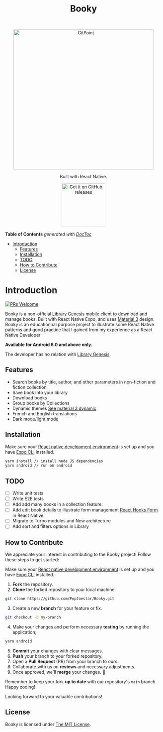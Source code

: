 <h1 align="center"> Booky </h1> <br>
<p align="center">
    <img alt="GitPoint" title="GitPoint" src="https://i.imgur.com/ddp8k8M.png" width="450">
</p>

<p align="center">
  Built with React Native.
</p>

<p align="center">
  <a href="https://github.com/PopJoestar/Booky/releases/new">
    <img alt="Get it on GitHub releases" title="GitHub releases" src="https://i.ibb.co/q0mdc4Z/get-it-on-github.png" width="140">
  </a>
</p>

<!-- START doctoc generated TOC please keep comment here to allow auto update -->
<!-- DON'T EDIT THIS SECTION, INSTEAD RE-RUN doctoc TO UPDATE -->
**Table of Contents**  *generated with [DocToc](https://github.com/thlorenz/doctoc)*

- [Introduction](#introduction)
  - [Features](#features)
  - [Installation](#installation)
  - [TODO](#todo)
  - [How to Contribute](#how-to-contribute)
  - [License](#license)

<!-- END doctoc generated TOC please keep comment here to allow auto update -->


# Introduction

[![PRs Welcome](https://img.shields.io/badge/PRs-welcome-brightgreen.svg?style=flat-square)](http://makeapullrequest.com)

Booky is a non-official [Library Genesis](https://libgen.rs/) mobile client to download and manage books. Built with React Native Expo, and uses [Material 3](https://m3.material.io) design. Booky is an educationnal purpose project to illustrate some React Native patterns and good practice that I gained from my experience as a React Native Developer

**Available for Android 6.0 and above only.**

The developer has no relation with [Library Genesis](https://libgen.rs/).

## Features

- Search books by title, author, and other parameters in non-fiction and fiction collection
- Save book into your library 
- Download books
- Group books by Collections
- Dynamic themes [See material 3 dynamic](https://m3.material.io/styles/color/dynamic-color/overview)
- French and English translations
- Dark mode/light mode

## Installation

Make sure your [React native development environment](https://reactnative.dev/docs/environment-setup) is set up and you have [Expo CLI](https://docs.expo.dev/get-started/installation/) installed.

```bash
yarn install // install node JS dependencies
yarn android // run on android
```

## TODO
- [ ] Write unit tests
- [ ] Write E2E tests
- [ ] Add add many books in a collection feature.
- [ ] Add edit book details to illustrate form management [React Hooks Form](https://www.react-hook-form.com) in React Native 
- [ ] Migrate to Turbo modules and New architecture
- [ ] Add sort and filters options in Library

## How to Contribute

We appreciate your interest in contributing to the Booky project! Follow these steps to get started:

Make sure your [React native development environment](https://reactnative.dev/docs/environment-setup) is set up and you have [Expo CLI](https://docs.expo.dev/get-started/installation/) installed.

1. **Fork** the repository.
2. **Clone** the forked repository to your local machine.
```bash
git clone https://github.com/PopJoestar/Booky.git
```
3. Create a new **branch** for your feature or fix.
```bash
git checkout -b my-branch
```
4. Make your changes and perform necessary **testing** by running the application;
```bash
yarn android
```
5. **Commit** your changes with clear messages.
6. **Push** your branch to your forked repository.
7. Open a **Pull Request** (PR) from your branch to ours.
8. Collaborate with us on **reviews** and necessary adjustments.
9. Once approved, we'll **merge** your changes. 🚀

Remember to keep your fork **up to date** with our repository's `main` branch. Happy coding!

Looking forward to your valuable contributions!


## License

Booky is licensed under [The MIT License](LICENSE).